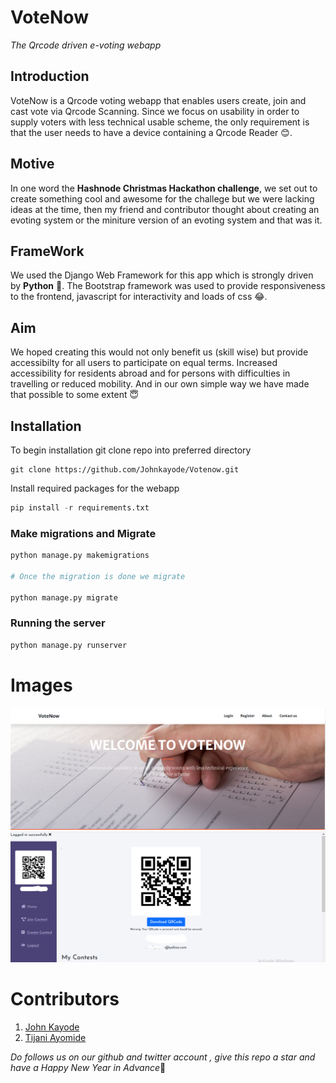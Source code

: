 # VoteNow
*The Qrcode driven e-voting webapp*

## Introduction
VoteNow is a Qrcode voting webapp that enables users create, join and cast vote via Qrcode Scanning. Since we focus
on usability in order to supply voters with less technical usable scheme, the only requirement is that the user
needs to have a device containing a Qrcode Reader 😊.

## Motive
In one word the **Hashnode Christmas Hackathon challenge**, we set out to create something cool
and awesome for the challege but we were lacking ideas at the time, then my friend and contributor thought about creating
an evoting system or the miniture version of an evoting system and that was it.

## FrameWork
We used the Django Web Framework for this app which is strongly driven by **Python** 🤟. The Bootstrap framework was used to provide responsiveness to the frontend, javascript for interactivity and loads of css 😂.

## Aim
We hoped creating this would not only benefit us (skill wise) but provide accessibilty for all users to participate on equal terms. Increased accessibility for residents abroad and for persons with difficulties in travelling or reduced mobility.
And in our own simple way we have made that possible to some extent 😇

## Installation 
To begin installation git clone repo into preferred directory
```
git clone https://github.com/Johnkayode/Votenow.git
```
Install required packages for the webapp
```python
pip install -r requirements.txt
```

### Make migrations and Migrate
```python
python manage.py makemigrations 

# Once the migration is done we migrate

python manage.py migrate
```

### Running the server
```python
python manage.py runserver
```

# Images 
![Index image](site_images\img1.PNG)
![Dashboard](site_images\img2.png)

# Contributors
1. [John Kayode](https://twitter.com/nerd_thejohn)
1. [Tijani Ayomide](https://twitter.com/NobleTijan)


*Do follows us on our github and twitter account , give this repo a star and  have a Happy New Year in Advance*🥂
